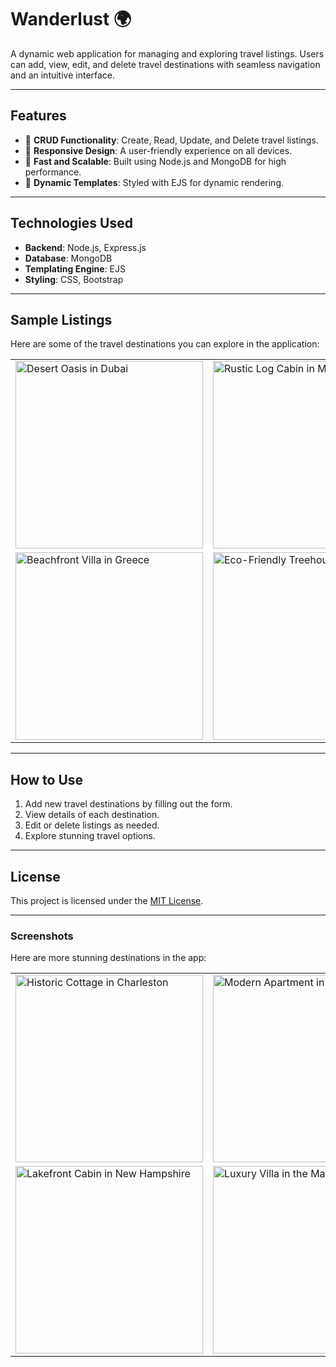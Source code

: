 # Wanderlust 🌍  

A dynamic web application for managing and exploring travel listings. Users can add, view, edit, and delete travel destinations with seamless navigation and an intuitive interface.  

---  

## Features  
- 📝 **CRUD Functionality**: Create, Read, Update, and Delete travel listings.  
- 🌟 **Responsive Design**: A user-friendly experience on all devices.  
- 🚀 **Fast and Scalable**: Built using Node.js and MongoDB for high performance.  
- 🎨 **Dynamic Templates**: Styled with EJS for dynamic rendering.  

---  

## Technologies Used  
- **Backend**: Node.js, Express.js  
- **Database**: MongoDB  
- **Templating Engine**: EJS  
- **Styling**: CSS, Bootstrap  

---  

## Sample Listings  

Here are some of the travel destinations you can explore in the application:  

<table>  
  <tr>  
    <td><img src="https://images.unsplash.com/photo-1518684079-3c830dcef090?ixlib=rb-4.0.3&ixid=M3wxMjA3fDB8MHxzZWFyY2h8Mnx8ZHViYWl8ZW58MHx8MHx8fDA%3D&auto=format&fit=crop&w=800&q=60" alt="Desert Oasis in Dubai" width="300" /></td>  
    <td><img src="https://images.unsplash.com/photo-1586375300773-8384e3e4916f?ixlib=rb-4.0.3&ixid=M3wxMjA3fDB8MHxzZWFyY2h8MTN8fGxvZGdlfGVufDB8fDB8fHww&auto=format&fit=crop&w=800&q=60" alt="Rustic Log Cabin in Montana" width="300" /></td>  
  </tr>  
  <tr>  
    <td><img src="https://images.unsplash.com/photo-1602343168117-bb8ffe3e2e9f?ixlib=rb-4.0.3&ixid=M3wxMjA3fDB8MHxzZWFyY2h8NXx8dmlsbGF8ZW58MHx8MHx8fDA%3D&auto=format&fit=crop&w=800&q=60" alt="Beachfront Villa in Greece" width="300" /></td>  
    <td><img src="https://images.unsplash.com/photo-1488462237308-ecaa28b729d7?ixlib=rb-4.0.3&ixid=M3wxMjA3fDB8MHxzZWFyY2h8OXx8c2t5JTIwdmFjYXRpb258ZW58MHx8MHx8fDA%3D&auto=format&fit=crop&w=800&q=60" alt="Eco-Friendly Treehouse Retreat" width="300" /></td>  
  </tr>  
</table>  

---  

## How to Use  
1. Add new travel destinations by filling out the form.  
2. View details of each destination.  
3. Edit or delete listings as needed.  
4. Explore stunning travel options.  

---  

## License  
This project is licensed under the [MIT License](LICENSE).  

---  

### Screenshots  

Here are more stunning destinations in the app:  

<table>  
  <tr>  
    <td><img src="https://images.unsplash.com/photo-1587381420270-3e1a5b9e6904?ixlib=rb-4.0.3&ixid=M3wxMjA3fDB8MHxzZWFyY2h8MTB8fGxvZGdlfGVufDB8fDB8fHww&auto=format&fit=crop&w=800&q=60" alt="Historic Cottage in Charleston" width="300" /></td>  
    <td><img src="https://images.unsplash.com/photo-1480796927426-f609979314bd?ixlib=rb-4.0.3&ixid=M3wxMjA3fDB8MHxzZWFyY2h8MTV8fHRva3lvfGVufDB8fDB8fHww&auto=format&fit=crop&w=800&q=60" alt="Modern Apartment in Tokyo" width="300" /></td>  
  </tr>  
  <tr>  
    <td><img src="https://images.unsplash.com/photo-1578645510447-e20b4311e3ce?ixlib=rb-4.0.3&ixid=M3wxMjA3fDB8MHxzZWFyY2h8NDF8fGNhbXBpbmd8ZW58MHx8MHx8fDA%3D&auto=format&fit=crop&w=800&q=60" alt="Lakefront Cabin in New Hampshire" width="300" /></td>  
    <td><img src="https://images.unsplash.com/photo-1439066615861-d1af74d74000?ixlib=rb-4.0.3&ixid=M3wxMjA3fDB8MHxzZWFyY2h8NHx8bGFrZXxlbnwwfHwwfHx8MA%3D%3D&auto=format&fit=crop&w=800&q=60" alt="Luxury Villa in the Maldives" width="300" /></td>  
  </tr>  
</table>  
